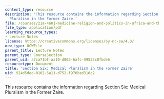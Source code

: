 ```yaml
---
content_type: resource
description: 'This resource contains the information regarding Section Six: Medical
  Pluralism in the Former Zaire.'
file: /courses/21a-460j-medicine-religion-and-politics-in-africa-and-the-african-diaspora-spring-2005/924d5ded01026a11d752f970bad310c2_MIT21A_460JS05_3_29_5_460j.pdf
file_type: application/pdf
learning_resource_types:
- Lecture Notes
license: https://creativecommons.org/licenses/by-nc-sa/4.0/
ocw_type: OCWFile
parent_title: Lecture Notes
parent_type: CourseSection
parent_uid: a7ca71bf-aa10-d003-6afc-09523c8fbde6
resourcetype: Document
title: 'Section Six: Medical Pluralism in the Former Zaire'
uid: 924d5ded-0102-6a11-d752-f970bad310c2
---
```

This resource contains the information regarding Section Six: Medical Pluralism in the Former Zaire.